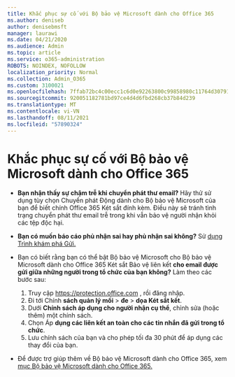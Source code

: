 ```yaml
---
title: Khắc phục sự cố với Bộ bảo vệ Microsoft dành cho Office 365
ms.author: deniseb
author: denisebmsft
manager: laurawi
ms.date: 04/21/2020
ms.audience: Admin
ms.topic: article
ms.service: o365-administration
ROBOTS: NOINDEX, NOFOLLOW
localization_priority: Normal
ms.collection: Admin_O365
ms.custom: 3100021
ms.openlocfilehash: 7ffab72bc4c00ecc1c6d0e92263800c99858980c11764d307914635370306087
ms.sourcegitcommit: 920051182781bd97ce4d4d6fbd268cb37b84d239
ms.translationtype: MT
ms.contentlocale: vi-VN
ms.lasthandoff: 08/11/2021
ms.locfileid: "57890324"
---
```

# <a name="troubleshoot-issues-with-microsoft-defender-for-office-365"></a>Khắc phục sự cố với Bộ bảo vệ Microsoft dành cho Office 365

- **Bạn nhận thấy sự chậm trễ khi chuyển phát thư email?** Hãy thử sử dụng tùy chọn Chuyển phát Động dành cho Bộ bảo vệ Microsoft của bạn để biết chính Office 365 Két sắt đính kèm. Điều này sẽ tránh tình trạng chuyển phát thư email trễ trong khi vẫn bảo vệ người nhận khỏi các tệp độc hại.
- **Bạn có muốn báo cáo phủ nhận sai hay phủ nhận sai không?** Sử [dụng Trình khám phá Gửi.](https://protection.office.com/reportsubmission)
- Bạn có biết rằng bạn có thể bật Bộ bảo vệ Microsoft cho Bộ bảo vệ Microsoft dành cho Office 365 Két sắt Bảo vệ liên kết **cho email được gửi giữa những người trong tổ chức của bạn không?** Làm theo các bước sau:
    1. Truy cập https://protection.office.com , rồi đăng nhập.
    2. Đi tới Chính **sách quản lý mối**  >  **đe**  >  **dọa Két sắt kết**.
    3. Dưới **Chính sách áp dụng cho người nhận cụ thể**, chỉnh sửa (hoặc thêm) một chính sách.
    4. Chọn Áp **dụng các liên kết an toàn cho các tin nhắn đã gửi trong tổ chức**.
    5. Lưu chính sách của bạn và cho phép tối đa 30 phút để áp dụng các thay đổi của bạn.

- Để được trợ giúp thêm về Bộ bảo vệ Microsoft dành cho Office 365, xem [mục Bộ bảo vệ Microsoft dành cho Office 365.](https://docs.microsoft.com/microsoft-365/security/office-365-security/office-365-atp)